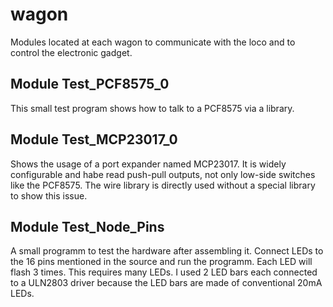 # wagon
Modules located at each wagon to communicate with the loco and to control the electronic gadget.

## Module Test_PCF8575_0
This small test program shows how to talk to a PCF8575 via a library.


## Module Test_MCP23017_0
Shows the usage of a port expander named MCP23017. 
It is widely configurable and habe read push-pull outputs, not only low-side switches like the PCF8575.
The wire library is directly used without a special library to show this issue.

## Module Test_Node_Pins
A small programm to test the hardware after assembling it.  Connect LEDs to the 16 pins mentioned in the source and run the programm. Each LED will flash 3 times. This requires many LEDs. I used 2 LED bars each connected to a ULN2803 driver because the LED bars are made of conventional 20mA LEDs. 
